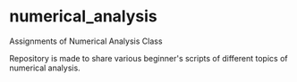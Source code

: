 # numerical_analysis
Assignments of Numerical Analysis Class

Repository is made to share various beginner's scripts of different topics of numerical analysis.
